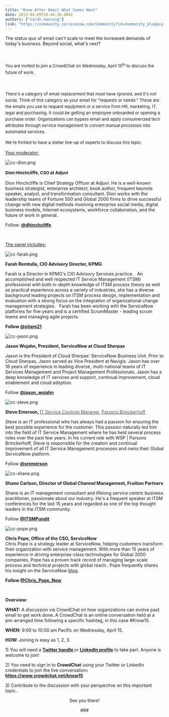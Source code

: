 ```yaml
---
title: "Know After Email What Comes Next"
date: 2015-04-09T20:44:36.000Z
authors: ["sarah.manning"]
link: "https://community.servicenow.com/community?id=community_blog&sys_id=39ed6ee9dbd0dbc01dcaf3231f961980"
---
```

<p class="p1">The status quo of email can't scale to meet the increased demands of today's business. <span class="s1">Beyond social, what's next?</span></p><p class="p1"><span style="font-size: 10pt; line-height: 1.5em;"><br/></span></p><p class="p1"><span style="font-size: 10pt; line-height: 1.5em;">You are invited to join a CrowdChat on Wednesday, April 15</span><span class="s2" style="font-size: 10pt; line-height: 1.5em;"><sup>th</sup></span><span style="font-size: 10pt; line-height: 1.5em;"> to discuss the future of work.</span></p><p class="p2"><span style="font-size: 10pt; line-height: 1.5em;"><br/></span></p><p class="p2"><span style="font-size: 10pt; line-height: 1.5em;">There's</span><span style="font-size: 10pt; line-height: 1.5em;"> a category of email replacement that most have ignored, and it's not social. Think of this category as your email for "requests or needs." These are the emails you use to request equipment or a service from HR, marketing, IT, legal and purchasing. It could be getting an employee onboarded or opening a purchase order. Organizations can bypass email and apply consumerized tech attributes through service management to convert manual processes into automated services. </span></p><p class="p1"></p><p class="p2"><span style="font-size: 10pt; line-height: 1.5em;">We're thrilled to have a stellar line-up of experts to discuss this topic:</span></p><p class="p1"></p><p class="p1"><span style="text-decoration: underline;">Your moderator:</span></p><p class="p1"></p><p class="p1"><img   alt="cc-dion.png" class="image-0 jive-image" src="d45a1086dbd89fc068c1fb651f96195f.iix" style="height: auto;"/></p><p class="p2"><span style="font-size: 10pt; line-height: 1.5em;"><strong>Dion Hinchcliffe, CSO at Adjuvi</strong></span></p><p class="p1">Dion Hinchcliffe is Chief Strategy Officer at Adjuvi. He is a well-known business strategist, enterprise architect, book author, frequent keynote speaker, analyst, and transformation consultant. Dion works with the leadership teams of Fortune 500 and Global 2000 firms to drive successful change with new digital methods involving enterprise social media, digital business models, Internet ecosystems, workforce collaboration, and the future of work in general<span class="s4">.</span></p><p class="p3"><span class="s5">Follow: <a href="http://www.twitter.com/dhinchcliffe"><span class="s6"><strong>@dhinchcliffe</strong></span></a></span></p><p class="p4"></p><p class="p1"><span style="text-decoration: underline;"><br/></span></p><p class="p1"><span style="text-decoration: underline;">The panel includes:</span></p><p class="p4"></p><p class="p2"><img   alt="cc-farah.png" class="image-1 jive-image" src="c899b3f5db14d3049c9ffb651f961905.iix" style="height: auto;"/></p><p class="p1"><strong>Farah Remtulla, CIO Advisory Director, KPMG</strong></p><p class="p1">Farah is a Director in KPMG's CIO Advisory Services practice.   An accomplished and well respected IT Service Management (ITSM) professional with both in-depth knowledge of ITSM process theory as well as practical experience across a variety of industries, she has a diverse background leading projects on ITSM process design, implementation and evaluation with a strong focus on the integration of organizational change management strategies.   Farah has been working with the ServiceNow platforms for five years and is a certified ScrumMaster - leading scrum teams and managing agile projects.</p><p class="p5"><span class="s7"><strong>Follow </strong><a href="https://twitter.com/sitare21"><span class="s8"><strong>@sitare21</strong></span></a></span></p><p class="p6"></p><p class="p6"></p><p class="p2"><img   alt="cc-jason.png" class="jive-image image-2" src="f246a142db90d7049c9ffb651f9619b4.iix" style="height: auto;"/></p><p class="p1"><strong>Jason Wojahn, President, ServiceNow at Cloud Sherpas</strong></p><p class="p1">Jason is the President of Cloud Sherpas' ServiceNow Business Unit. Prior to Cloud Sherpas, Jason served as Vice President at Navigis. Jason has over 18 years of experience in leading diverse, multi-national teams of IT Services Management and Project Management Professionals. Jason has a deep knowledge of IT services and support, continual improvement, cloud enablement and cloud adoption.</p><p class="p7"><span class="s9">Follow <a href="https://twitter.com/jason_wojahn"><span class="s10"><strong>@jason_wojahn</strong></span></a></span></p><p class="p1"></p><p class="p1"></p><p class="p2"><img   alt="cc-steve.png" class="jive-image image-3" src="5ba14102dbdc9304b322f4621f96199d.iix" style="height: auto;"/></p><p class="p1"><strong>Steve Emerson, </strong><a href="https://www.linkedin.com/vsearch/p?title=IT+Service+Controls+Manager&amp;trk=prof-exp-title"><span style="color: #333333;">I</span><span style="color: #575757;">T Service Controls Manager</span></a><span style="color: #575757;">, </span><a href="https://www.linkedin.com/company/222949?trk=prof-exp-company-name"><span style="color: #575757;">Parsons Brinckerhoff</span></a></p><p class="p1">Steve is an IT professional who has always had a passion for ensuring the best possible experience for the customer. This passion naturally led him into the field of IT Service Management where he has held several process roles over the past few years. In his current role with WSP | Parsons Brinckerhoff, Steve is responsible for the creation and continual improvement of all IT Service Management processes and owns their Global ServiceNow platform<em>.</em></p><p class="p3"><span class="s11">Follow <a href="http://www.twitter.com/sremerson"><strong>@sremerson</strong></a></span></p><p class="p4"></p><p class="p4"></p><p class="p2"><img   alt="cc-shane.png" class="jive-image image-4" src="eaff5086dbdc9fc03eb27a9e0f961976.iix" style="height: auto;"/></p><p class="p8"><span class="s5"><strong>Shane Carlson, </strong></span><strong>Director of Global Channel Management, Fruition Partners </strong></p><p class="p8">Shane is an <span class="s12">IT management consultant and lifelong service centric business practitioner, passionate about our industry. </span>He's a frequent speaker at ITSM conferences for the last 15 years and regarded as one of the top thought leaders in the ITSM community.</p><p class="p3"><span class="s5">Follow <a href="http://www.twitter.com/ITSMPundit"><span class="s6"><strong>@ITSMPundit</strong></span></a></span></p><p class="p4"></p><p class="p4"></p><p class="p2"><img   alt="cc-pope.png" class="jive-image image-5" src="34a08c8adb58d3041dcaf3231f9619cc.iix" style="height: auto;"/></p><p class="p1"><strong>Chris Pope, Office of the CSO, ServiceNow</strong><br/> Chris Pope is a strategy leader at ServiceNow, helping customers transform their organization with service management. With more than 15 years of experience in driving enterprise-class technologies for Global 2000 companies, Pope has a proven track record of managing large-scale process and technical projects with global reach.. Pope frequently shares his insight on the ServiceNow <a title="w.servicenow.com/company/media/blog.html" href="http://www.servicenow.com/company/media/blog.html">blog</a>.</p><p class="p9"><span class="s11"><strong>Follow </strong><a href="https://twitter.com/Chris_Pope_NOW"><strong>@Chris_Pope_Now</strong></a></span></p><p class="p4"></p><p class="p4"></p><p class="p1"><strong><br/></strong></p><p class="p1"><strong>Overview:           </strong></p><p class="p1"><strong>WHAT:</strong> A discussion via CrowdChat on how organizations can evolve past email to get work done<strong>. </strong>A CrowdChat is an online conversation held at a pre-arranged time following a specific hashtag, in this case #Know15.</p><p class="p1"><strong>WHEN:</strong> 9:00 to 10:00 am Pacific on Wednesday, April 15.</p><p class="p1"><strong>HOW: </strong>Joining is easy as 1, 2, 3.</p><p class="p1"></p><p class="p10">1) You will need a <a href="https://twitter.com/"><span class="s14"><strong>Twitter handle </strong></span></a>or <a href="https://www.linkedin.com/"><span class="s14"><strong>LinkedIn profile</strong></span></a> to take part. Anyone is welcome to join!</p><p class="p10"></p><p class="p10">2) You need to sign in to <strong>CrowdChat</strong> using your Twitter or LinkedIn credentials to join the live conversation<strong>: </strong><a href="https://www.crowdchat.net/know15"><span class="s15"><strong>https://www.crowdchat.net/know15</strong></span></a></p><p class="p1"></p><p class="p1">3) Contribute to the discussion with your perspective on this important topic.</p><p class="p1"></p><p class="p1"></p><p class="p1" style="text-align: center;">See you there!</p><p class="p11" style="text-align: center;">###</p>